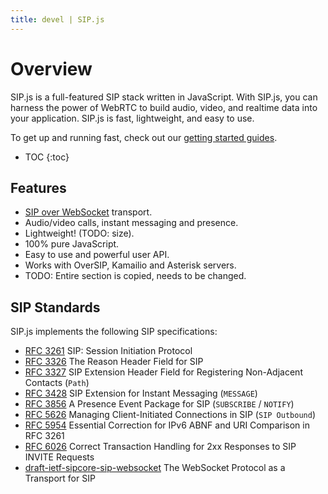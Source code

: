 ```yaml
---
title: devel | SIP.js
---
```


# Overview

SIP.js is a full-featured SIP stack written in JavaScript. With SIP.js, you can harness the power of WebRTC to build audio, video, and realtime data into your application. SIP.js is fast, lightweight, and easy to use.

To get up and running fast, check out our [getting started guides](/guides/).

* TOC
{:toc}

## Features

* [SIP over WebSocket](http://tools.ietf.org/html/draft-ietf-sipcore-sip-websocket) transport.
* Audio/video calls, instant messaging and presence.
* Lightweight! (TODO: size).
* 100% pure JavaScript.
* Easy to use and powerful user API.
* Works with OverSIP, Kamailio and Asterisk servers.
* TODO: Entire section is copied, needs to be changed.

## SIP Standards

SIP.js implements the following SIP specifications:

* [RFC 3261](http://tools.ietf.org/html/rfc3261) SIP: Session Initiation Protocol
* [RFC 3326](http://tools.ietf.org/html/rfc3326) The Reason Header Field for SIP
* [RFC 3327](http://tools.ietf.org/html/rfc3327) SIP Extension Header Field for Registering Non-Adjacent Contacts (`Path`)
* [RFC 3428](http://tools.ietf.org/html/rfc3428) SIP Extension for Instant Messaging (`MESSAGE`)
* [RFC 3856](http://tools.ietf.org/html/rfc3856) A Presence Event Package for SIP (`SUBSCRIBE` / `NOTIFY`)
* [RFC 5626](http://tools.ietf.org/html/rfc5626) Managing Client-Initiated Connections in SIP (`SIP Outbound`)
* [RFC 5954](http://tools.ietf.org/html/rfc5954) Essential Correction for IPv6 ABNF and URI Comparison in RFC 3261
* [RFC 6026](http://tools.ietf.org/html/rfc6026) Correct Transaction Handling for 2xx Responses to SIP INVITE Requests
* [draft-ietf-sipcore-sip-websocket](http://tools.ietf.org/html/draft-ietf-sipcore-sip-websocket) The WebSocket Protocol as a Transport for SIP

